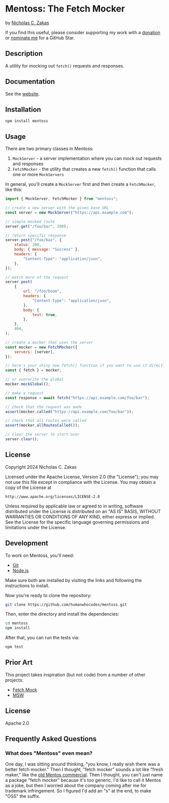 # Mentoss: The Fetch Mocker

by [Nicholas C. Zakas](https://humanwhocodes.com)

If you find this useful, please consider supporting my work with a [donation](https://humanwhocodes.com/donate) or [nominate me](https://stars.github.com/nominate/) for a GitHub Star.

## Description

A utility for mocking out `fetch()` requests and responses.

## Documentation

See the [website](https://mentoss.dev).

## Installation

```shell
npm install mentoss
```

## Usage

There are two primary classes in Mentoss:

1. `MockServer` - a server implementation where you can mock out requests and responses
1. `FetchMocker` - the utility that creates a new `fetch()` function that calls one or more `MockServers`

In general, you'll create a `MockServer` first and then create a `FetchMocker`, like this:

```js
import { MockServer, FetchMocker } from "mentoss";

// create a new server with the given base URL
const server = new MockServer("https://api.example.com");

// simple mocked route
server.get("/foo/bar", 200);

// return specific response
server.post("/foo/baz", {
	status: 200,
	body: { message: "Success" },
	headers: {
		"Content-Type": "application/json",
	},
});

// match more of the request
server.post(
	{
		url: "/foo/boom",
		headers: {
			"Content-type": "application/json",
		},
		body: {
			test: true,
		},
	},
	404,
);

// create a mocker that uses the server
const mocker = new FetchMocker({
	servers: [server],
});

// here's your shiny new fetch() function if you want to use it directly
const { fetch } = mocker;

// or overwrite the global
mocker.mockGlobal();

// make a request
const response = await fetch("https://api.example.com/foo/bar");

// check that the request was made
assert(mocker.called("https://api.example.com/foo/bar"));

// check that all routes were called
assert(mocker.allRoutesCalled());

// clear the server to start over
server.clear();
```

## License

Copyright 2024 Nicholas C. Zakas

Licensed under the Apache License, Version 2.0 (the "License");
you may not use this file except in compliance with the License.
You may obtain a copy of the License at

    http://www.apache.org/licenses/LICENSE-2.0

Unless required by applicable law or agreed to in writing, software
distributed under the License is distributed on an "AS IS" BASIS,
WITHOUT WARRANTIES OR CONDITIONS OF ANY KIND, either express or implied.
See the License for the specific language governing permissions and
limitations under the License.

## Development

To work on Mentoss, you'll need:

* [Git](https://git-scm.com/)
* [Node.js](https://nodejs.org)

Make sure both are installed by visiting the links and following the instructions to install.

Now you're ready to clone the repository:

```bash
git clone https://github.com/humanwhocodes/mentoss.git
```

Then, enter the directory and install the dependencies:

```bash
cd mentoss
npm install
```

After that, you can run the tests via:

```bash
npm test
```

## Prior Art

This project takes inspiration (but not code) from a number of other projects:

* [Fetch Mock](https://www.wheresrhys.co.uk/fetch-mock/)
* [MSW](https://mswjs.io/)

## License

Apache 2.0

## Frequently Asked Questions

### What does "Mentoss" even mean?

One day, I was sitting around thinking, "you know, I really wish there was a better fetch mocker." Then I thought, "fetch mocker" sounds a lot like "fresh maker," like the [old Mentos commercial](https://www.youtube.com/watch?v=JqgqgcE8Zck). Then I thought, you can't just name a package "fetch mocker" because it's too generic. I'd like to call it Mentos as a joke, but then I worried about the company coming after me for trademark infringement. So I figured I'd add an "s" at the end, to make "OSS" the suffix.

[npm]: https://npmjs.com/
[yarn]: https://yarnpkg.com/
